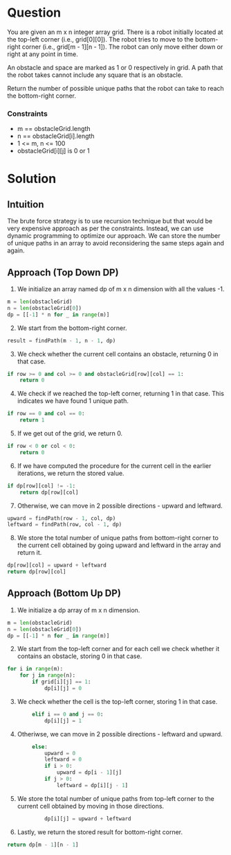 # Question
You are given an m x n integer array grid. There is a robot initially located at the top-left corner (i.e., grid[0][0]). The robot tries to move to the bottom-right corner (i.e., grid[m - 1][n - 1]). The robot can only move either down or right at any point in time.

An obstacle and space are marked as 1 or 0 respectively in grid. A path that the robot takes cannot include any square that is an obstacle.

Return the number of possible unique paths that the robot can take to reach the bottom-right corner.

### Constraints
- m == obstacleGrid.length
- n == obstacleGrid[i].length
- 1 <= m, n <= 100
- obstacleGrid[i][j] is 0 or 1

# Solution

## Intuition
The brute force strategy is to use recursion technique but that would be very expensive approach as per the constraints. Instead, we can use dynamic programming to optimize our approach.
We can store the number of unique paths in an array to avoid reconsidering the same steps again and again.

## Approach (Top Down DP)
1. We initialize an array named dp of m x n dimension with all the values -1.
```python
m = len(obstacleGrid)
n = len(obstacleGrid[0])
dp = [[-1] * n for _ in range(m)]
```
2. We start from the bottom-right corner.
```python
result = findPath(m - 1, n - 1, dp)
```
3. We check whether the current cell contains an obstacle, returning 0 in that case.
```python
if row >= 0 and col >= 0 and obstacleGrid[row][col] == 1:
    return 0
```
4. We check if we reached the top-left corner, returning 1 in that case. This indicates we have found 1 unique path.
```python
if row == 0 and col == 0:
    return 1
``` 
5. If we get out of the grid, we return 0.
```python
if row < 0 or col < 0:
    return 0
```
6. If we have computed the procedure for the current cell in the earlier iterations, we return the stored value.
```python
if dp[row][col] != -1:
    return dp[row][col]
```
7. Otherwise, we can move in 2 possible directions - upward and leftward.
```python
upward = findPath(row - 1, col, dp)
leftward = findPath(row, col - 1, dp)
```
8. We store the total number of unique paths from bottom-right corner to the current cell obtained by going upward and leftward in the array and return it.
```python
dp[row][col] = upward + leftward
return dp[row][col]
```

## Approach (Bottom Up DP)
1. We initialize a dp array of m x n dimension.
```python
m = len(obstacleGrid)
n = len(obstacleGrid[0])
dp = [[-1] * n for _ in range(m)]
```
2. We start from the top-left corner and for each cell we check whether it contains an obstacle, storing 0 in that case.
```python
for i in range(m):
    for j in range(n):
        if grid[i][j] == 1:
            dp[i][j] = 0
```
3. We check whether the cell is the top-left corner, storing 1 in that case.
```python
        elif i == 0 and j == 0:
            dp[i][j] = 1
```
4. Otheriwse, we can move in 2 possible directions - leftward and upward.
```python
        else:
            upward = 0
            leftward = 0
            if i > 0:
                upward = dp[i - 1][j]
            if j > 0:
                leftward = dp[i][j - 1]
```
5. We store the total number of unique paths from top-left corner to the current cell obtained by moving in those directions.
```python
            dp[i][j] = upward + leftward
```
6. Lastly, we return the stored result for bottom-right corner.
```python
return dp[m - 1][n - 1]
```